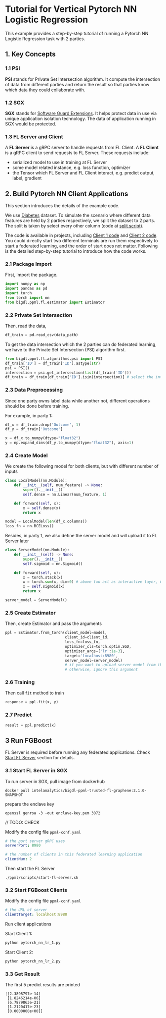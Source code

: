 # Tutorial for Vertical Pytorch NN Logistic Regression
This example provides a step-by-step tutorial of running a Pytorch NN Logistic Regression task with 2 parties.
## 1. Key Concepts
### 1.1 PSI
**PSI** stands for Private Set Intersection algorithm. It compute the intersection of data from different parties and return the result so that parties know which data they could collaborate with.
### 1.2 SGX
**SGX** stands for [Software Guard Extensions](https://www.intel.com/content/www/us/en/developer/tools/software-guard-extensions/overview.html). It helps protect data in use via unique application isolation technology. The data of application running in SGX would be protected.

### 1.3 FL Server and Client
A **FL Server** is a gRPC server to handle requests from FL Client. A **FL Client** is a gRPC client to send requests to FL Server. These requests include:
* serialized model to use in training at FL Server
* some model related instance, e.g. loss function, optimizer
* the Tensor which FL Server and FL Client interact, e.g. predict output, label, gradient


## 2. Build Pytorch NN Client Applications
This section introduces the details of the example code.

We use [Diabetes](https://www.kaggle.com/competitions/house-prices-advanced-regression-techniques/data) dataset. To simulate the scenario where different data features are held by 2 parties respectively, we split the dataset to 2 parts. The split is taken by select every other column (code at [split script](scala/ppml/scripts/split_dataset.py)).

The code is available in projects, including [Client 1 code](fgboost_regression_party_1.py) and [Client 2 code](fgboost_regression_party_2.py). You could directly start two different terminals are run them respectively to start a federated learning, and the order of start does not matter. Following is the detailed step-by-step tutorial to introduce how the code works.

### 2.1 Package Import
First, import the package.
```python
import numpy as np
import pandas as pd
import torch
from torch import nn
from bigdl.ppml.fl.estimator import Estimator
```

### 2.2 Private Set Intersection
Then, read the data,

```python
df_train = pd.read_csv(data_path)
```


To get the data intersection which the 2 parties can do federated learning, we have to the Private Set Intersection (PSI) algorithm first.
```python
from bigdl.ppml.fl.algorithms.psi import PSI
df_train['ID'] = df_train['ID'].astype(str)
psi = PSI()
intersection = psi.get_intersection(list(df_train['ID']))
df_train = df_train[df_train['ID'].isin(intersection)] # select the intersection part of training data
```
### 2.3 Data Preprocessing
Since one party owns label data while another not, different operations should be done before training.

For example, in party 1:
```python
df_x = df_train.drop('Outcome', 1)
df_y = df_train['Outcome']

x = df_x.to_numpy(dtype="float32")
y = np.expand_dims(df_y.to_numpy(dtype="float32"), axis=1)
```


### 2.4 Create Model
We create the following model for both clients, but with different number of inputs 
```python
class LocalModel(nn.Module):
    def __init__(self, num_feature) -> None:
        super().__init__()
        self.dense = nn.Linear(num_feature, 1)

    def forward(self, x):
        x = self.dense(x)
        return x

model = LocalModel(len(df_x.columns))
loss_fn = nn.BCELoss()
```
Besides, in party 1, we also define the server model and will upload it to FL Server later
```python
class ServerModel(nn.Module):
    def __init__(self) -> None:
        super().__init__()
        self.sigmoid = nn.Sigmoid()

    def forward(self, x):
        x = torch.stack(x)
        x = torch.sum(x, dim=0) # above two act as interactive layer, CAddTable
        x = self.sigmoid(x)
        return x

server_model = ServerModel()
```
### 2.5 Create Estimator
Then, create Estimator and pass the arguments

```python
ppl = Estimator.from_torch(client_model=model,
                           client_id=client_id,
                           loss_fn=loss_fn,
                           optimizer_cls=torch.optim.SGD,
                           optimizer_args={'lr':1e-3},
                           target='localhost:8980',
                           server_model=server_model)
                           # if you want to upload server model from this estimator, pass server_model
                           # otherwise, ignore this argument

```

### 2.6 Training
Then call `fit` method to train

```python
response = ppl.fit(x, y)
```
### 2.7 Predict
```python
result = ppl.predict(x)
```

## 3 Run FGBoost
FL Server is required before running any federated applications. Check [Start FL Server]() section for details.
### 3.1 Start FL Server in SGX
To run server in SGX, pull image from dockerhub
```
docker pull intelanalytics/bigdl-ppml-trusted-fl-graphene:2.1.0-SNAPSHOT
```
prepare the enclave key
```
openssl genrsa -3 -out enclave-key.pem 3072
```
// TODO: CHECK

Modify the config file `ppml-conf.yaml`
```yaml
# the port server gRPC uses
serverPort: 8980

# the number of clients in this federated learning application
clientNum: 2
```
Then start the FL Server
```
./ppml/scripts/start-fl-server.sh 
```
### 3.2 Start FGBoost Clients
Modify the config file `ppml-conf.yaml`
```yaml
# the URL of server
clientTarget: localhost:8980
```
Run client applications

Start Client 1:
```bash
python pytorch_nn_lr_1.py
```
Start Client 2:
```bash
python pytorch_nn_lr_2.py
```
### 3.3 Get Result
The first 5 predict results are printed
```
[[2.3898797e-14]
 [1.8246214e-06]
 [6.7879863e-21]
 [1.2120417e-23]
 [0.0000000e+00]]
```